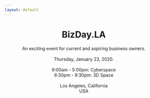 ```yaml
---
layout: default
---
```

<center>
<h1>BizDay.LA</h1>
<p>
An exciting event for current and aspiring business owners.<br/>&nbsp;<br/>
Thursday, January 23, 2020.<br/>&nbsp;<br/>
9:00am - 5:00pm: Cyberspace<br/>
6:30pm - 9:30pm: 3D Space<br/>&nbsp;<br/>
Los Angeles, California<br/>
USA
</p>
</center>
